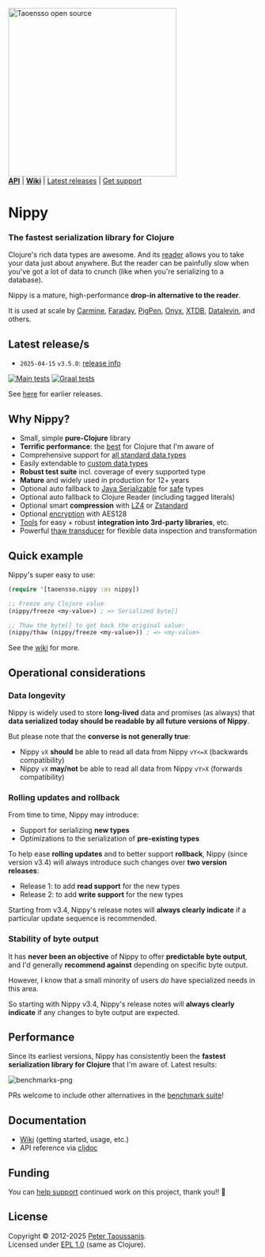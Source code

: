 <a href="https://www.taoensso.com/clojure" title="More stuff by @ptaoussanis at www.taoensso.com"><img src="https://www.taoensso.com/open-source.png" alt="Taoensso open source" width="340"/></a>  
[**API**][cljdoc] | [**Wiki**][GitHub wiki] | [Latest releases](#latest-releases) | [Get support][GitHub issues]

# Nippy

### The fastest serialization library for Clojure

Clojure's rich data types are awesome. And its [reader](https://clojure.org/reference/reader) allows you to take your data just about anywhere. But the reader can be painfully slow when you've got a lot of data to crunch (like when you're serializing to a database).

Nippy is a mature, high-performance **drop-in alternative to the reader**.

It is used at scale by [Carmine](https://www.taoensso.com/carmine), [Faraday](https://www.taoensso.com/faraday), [PigPen](https://github.com/Netflix/PigPen), [Onyx](https://github.com/onyx-platform/onyx), [XTDB](https://github.com/xtdb/xtdb), [Datalevin](https://github.com/juji-io/datalevin), and others.

## Latest release/s

- `2025-04-15` `v3.5.0`: [release info](../../releases/tag/v3.5.0)

[![Main tests][Main tests SVG]][Main tests URL]
[![Graal tests][Graal tests SVG]][Graal tests URL]

See [here][GitHub releases] for earlier releases.

## Why Nippy?

- Small, simple **pure-Clojure** library
- **Terrific performance**: the [best](#performance) for Clojure that I'm aware of
- Comprehensive support for [all standard data types](../../wiki/1-Getting-started#deserializing)
- Easily extendable to [custom data types](../../wiki/1-Getting-started#custom-types)
- **Robust test suite** incl. coverage of every supported type
- **Mature** and widely used in production for 12+ years
- Optional auto fallback to [Java Serializable](https://taoensso.github.io/nippy/taoensso.nippy.html#var-*freeze-serializable-allowlist*) for [safe](https://cljdoc.org/d/com.taoensso/nippy/CURRENT/api/taoensso.nippy#*freeze-serializable-allowlist*) types
- Optional auto fallback to Clojure Reader (including tagged literals)
- Optional smart **compression** with [LZ4](https://code.google.com/p/lz4/) or [Zstandard](https://facebook.github.io/zstd/)
- Optional [encryption](../../wiki/1-Getting-started#encryption) with AES128
- [Tools](https://taoensso.github.io/nippy/taoensso.nippy.tools.html) for easy + robust **integration into 3rd-party libraries**, etc.
- Powerful [thaw transducer](https://taoensso.github.io/nippy/taoensso.nippy.html#var-*thaw-xform*) for flexible data inspection and transformation

## Quick example

Nippy's super easy to use:

```clojure
(require '[taoensso.nippy :as nippy])

;; Freeze any Clojure value
(nippy/freeze <my-value>) ; => Serialized byte[]

;; Thaw the byte[] to get back the original value:
(nippy/thaw (nippy/freeze <my-value>)) ; => <my-value>
```

See the [wiki](https://github.com/taoensso/nippy/wiki/1-Getting-started#deserializing) for more.

## Operational considerations

### Data longevity

Nippy is widely used to store **long-lived** data and promises (as always) that **data serialized today should be readable by all future versions of Nippy**.

But please note that the **converse is not generally true**:

- Nippy `vX` **should** be able to read all data from Nippy `vY<=X` (backwards compatibility)
- Nippy `vX` **may/not** be able to read all data from Nippy `vY>X` (forwards compatibility)

### Rolling updates and rollback

From time to time, Nippy may introduce:

- Support for serializing **new types**
- Optimizations to the serialization of **pre-existing types**

To help ease **rolling updates** and to better support **rollback**, Nippy (since version v3.4) will always introduce such changes over **two version releases**:

- Release 1: to add **read support** for the new types
- Release 2: to add **write support** for the new types

Starting from v3.4, Nippy's release notes will **always clearly indicate** if a particular update sequence is recommended.

### Stability of byte output

It has **never been an objective** of Nippy to offer **predictable byte output**, and I'd generally **recommend against** depending on specific byte output.

However, I know that a small minority of users *do* have specialized needs in this area.

So starting with Nippy v3.4, Nippy's release notes will **always clearly indicate** if any changes to byte output are expected.

## Performance

Since its earliest versions, Nippy has consistently been the **fastest serialization library for Clojure** that I'm aware of. Latest results:

![benchmarks-png](../../raw/master/benchmarks.png)

PRs welcome to include other alternatives in the [benchmark suite](../../blob/master/test/taoensso/nippy_benchmarks.clj)!

## Documentation

- [Wiki][GitHub wiki] (getting started, usage, etc.)
- API reference via [cljdoc][cljdoc]

## Funding

You can [help support][sponsor] continued work on this project, thank you!! 🙏

## License

Copyright &copy; 2012-2025 [Peter Taoussanis][].  
Licensed under [EPL 1.0](LICENSE.txt) (same as Clojure).

<!-- Common -->

[GitHub releases]: ../../releases
[GitHub issues]:   ../../issues
[GitHub wiki]:     ../../wiki

[Peter Taoussanis]: https://www.taoensso.com
[sponsor]:          https://www.taoensso.com/sponsor

<!-- Project -->

[cljdoc]: https://cljdoc.org/d/com.taoensso/nippy/CURRENT/api/taoensso.nippy

[Clojars SVG]: https://img.shields.io/clojars/v/com.taoensso/nippy.svg
[Clojars URL]: https://clojars.org/com.taoensso/nippy

[Main tests SVG]:  https://github.com/taoensso/nippy/actions/workflows/main-tests.yml/badge.svg
[Main tests URL]:  https://github.com/taoensso/nippy/actions/workflows/main-tests.yml
[Graal tests SVG]: https://github.com/taoensso/nippy/actions/workflows/graal-tests.yml/badge.svg
[Graal tests URL]: https://github.com/taoensso/nippy/actions/workflows/graal-tests.yml
